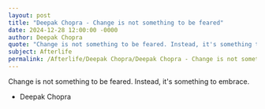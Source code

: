 ```yaml
---
layout: post
title: "Deepak Chopra - Change is not something to be feared"
date: 2024-12-28 12:00:00 -0000
author: Deepak Chopra
quote: "Change is not something to be feared. Instead, it's something to embrace."
subject: Afterlife
permalink: /Afterlife/Deepak Chopra/Deepak Chopra - Change is not something to be feared
---
```


Change is not something to be feared. Instead, it's something to embrace.

- Deepak Chopra
